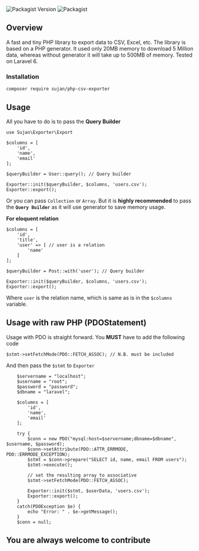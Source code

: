 ![Packagist Version](https://img.shields.io/packagist/v/sujan/php-csv-exporter)
![Packagist](https://img.shields.io/packagist/dt/sujan/php-csv-exporter?color=green)

## Overview
A fast and tiny PHP library to export data to CSV, Excel, etc. The library is based on a PHP generator. It used only 20MB memory to download 5 Million data, whereas without generator it will take up to 500MB of memory. Tested on Laravel 6.

### Installation
```$xslt
composer require sujan/php-csv-exporter
```

## Usage
All you have to do is to pass the **Query Builder**


`use Sujan\Exporter\Export
`
```$xslt
$columns = [
    'id',
    'name',
    'email'
];

$queryBuilder = User::query(); // Query builder

Exporter::init($queryBuilder, $columns, 'users.csv');
Exporter::export();
```

Or you can pass `Collection` or `Array`. But it is **highly recommended** to pass the **`Query Builder`** as it will use generator to save memory usage.

**For eloquent relation**
```$xslt
$columns = [
    'id',
    'title',
    'user' => [ // user is a relation
        'name'
    ]
];

$queryBuilder = Post::with('user'); // Query builder

Exporter::init($queryBuilder, $columns, 'users.csv');
Exporter::export();
```

Where `user` is the relation name, which is same as is in the `$columns` variable.

## Usage with raw PHP (PDOStatement)

Usage with PDO is straight forward. You **MUST** have to add the following code
```$xslt
$stmt->setFetchMode(PDO::FETCH_ASSOC); // N.B. must be included
```

And then pass the `$stmt` to `Exporter`
```$xslt
    $servername = "localhost";
    $username = "root";
    $password = "password";
    $dbname = "laravel";

    $columns = [
        'id',
        'name',
        'email'
    ];

    try {
        $conn = new PDO("mysql:host=$servername;dbname=$dbname", $username, $password);
        $conn->setAttribute(PDO::ATTR_ERRMODE, PDO::ERRMODE_EXCEPTION);
        $stmt = $conn->prepare("SELECT id, name, email FROM users");
        $stmt->execute();

        // set the resulting array to associative
        $stmt->setFetchMode(PDO::FETCH_ASSOC);

        Exporter::init($stmt, $userData, 'users.csv');
        Exporter::export();
    }
    catch(PDOException $e) {
        echo "Error: " . $e->getMessage();
    }
    $conn = null;
```

## You are always welcome to contribute

